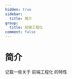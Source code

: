 ```yaml
---
hidden: true
sidebar:
  title: 简介
group:
  title: 前端工程化
comment: false
---
```


# 简介

记载一些关于 前端工程化 的特性
